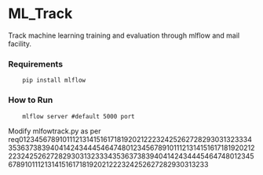 # ML_Track
Track machine learning training and evaluation through mlflow and mail facility.

### Requirements
        pip install mlflow
       
       
### How to Run
        mlflow server #default 5000 port
        
        
Modify mlfowtrack.py as per req012345678910111213141516171819202122232425262728293031323334353637383940414243444546474801234567891011121314151617181920212223242526272829303132333435363738394041424344454647480123456789101112131415161718192021222324252627282930313233